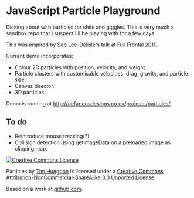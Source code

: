 JavaScript Particle Playground
==============================

Dicking about with particles for shits and giggles. This is very much a sandbox
repo that I suspect I'll be playing with for a few days.

This was inspired by [Seb Lee-Delisle](http://sebleedelisle.com/)'s talk at
Full Frontal 2010.

Current demo incorporates:

 *  Colour 2D particles with position, velocity, and weight.
 *  Particle clusters with customisable velocities, drag, gravity,
    and particle size.
 *  Canvas director.
 *  3D particles.

Demo is running at <http://nefariousdesigns.co.uk/projects/particles/>

To do
-----

 *  Reintroduce mouse tracking(?)
 *  Collision detection using getImageData on a preloaded image as clipping
    map.
 
<a rel="license" href="http://creativecommons.org/licenses/by-nc-sa/3.0/"><img alt="Creative Commons License" style="border:0" src="http://i.creativecommons.org/l/by-nc-sa/3.0/88x31.png" /></a>

<span xmlns:dct="http://purl.org/dc/terms/" property="dct:title">Particles</span> by <a xmlns:cc="http://creativecommons.org/ns#" href="http://timhuegdon.com" property="cc:attributionName" rel="cc:attributionURL">Tim Huegdon</a> is licensed under a <a rel="license" href="http://creativecommons.org/licenses/by-nc-sa/3.0/">Creative Commons Attribution-NonCommercial-ShareAlike 3.0 Unported License</a>.

Based on a work at <a xmlns:dct="http://purl.org/dc/terms/" href="https://github.com/nefarioustim/particles" rel="dct:source">github.com</a>.